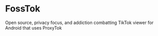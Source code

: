 # FossTok
Open source, privacy focus, and addiction combatting TikTok viewer for Android that uses ProxyTok
